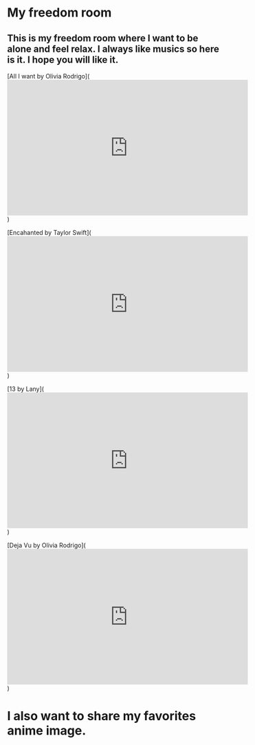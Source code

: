 # My freedom room

## This is my freedom room where I want to be alone and feel relax. I always like musics so here is it. I hope you will like it.

[All I want by Olivia Rodrigo](<iframe width="560" height="315" src="https://www.youtube.com/embed/OOgvDiXl6hA" title="YouTube video player" frameborder="0" allow="accelerometer; autoplay; clipboard-write; encrypted-media; gyroscope; picture-in-picture" allowfullscreen></iframe>)

[Encahanted by Taylor Swift](<iframe width="560" height="315" src="https://www.youtube.com/embed/EFllKEx9_aE" title="YouTube video player" frameborder="0" allow="accelerometer; autoplay; clipboard-write; encrypted-media; gyroscope; picture-in-picture" allowfullscreen></iframe>)

[13 by Lany](<iframe width="560" height="315" src="https://www.youtube.com/embed/_yHYqGKtCzk" title="YouTube video player" frameborder="0" allow="accelerometer; autoplay; clipboard-write; encrypted-media; gyroscope; picture-in-picture" allowfullscreen></iframe>)

[Deja Vu by Olivia Rodrigo](<iframe width="560" height="315" src="https://www.youtube.com/embed/Qn3nbEYTHYc" title="YouTube video player" frameborder="0" allow="accelerometer; autoplay; clipboard-write; encrypted-media; gyroscope; picture-in-picture" allowfullscreen></iframe>)


# I also want to share my favorites anime image.


